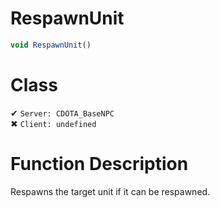 # RespawnUnit
```js	
void RespawnUnit()
```
# Class
✔ `Server: CDOTA_BaseNPC`  
✖ `Client: undefined`  

# Function Description
Respawns the target unit if it can be respawned.
